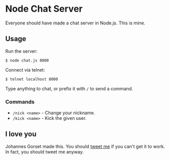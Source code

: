# Node Chat Server

Everyone should have made a chat server in Node.js. This is mine.

## Usage

Run the server:

    $ node chat.js 8000

Connect via telnet:

    $ telnet localhost 8000

Type anything to chat, or prefix it with `/` to send a command.

### Commands

* `/nick <name>` - Change your nickname.
* `/kick <name>` - Kick the given user.

## I love you

Johannes Gorset made this. You should [tweet me](https://twitter.com/jgorset) if you can't get it to
work. In fact, you should tweet me anyway.

